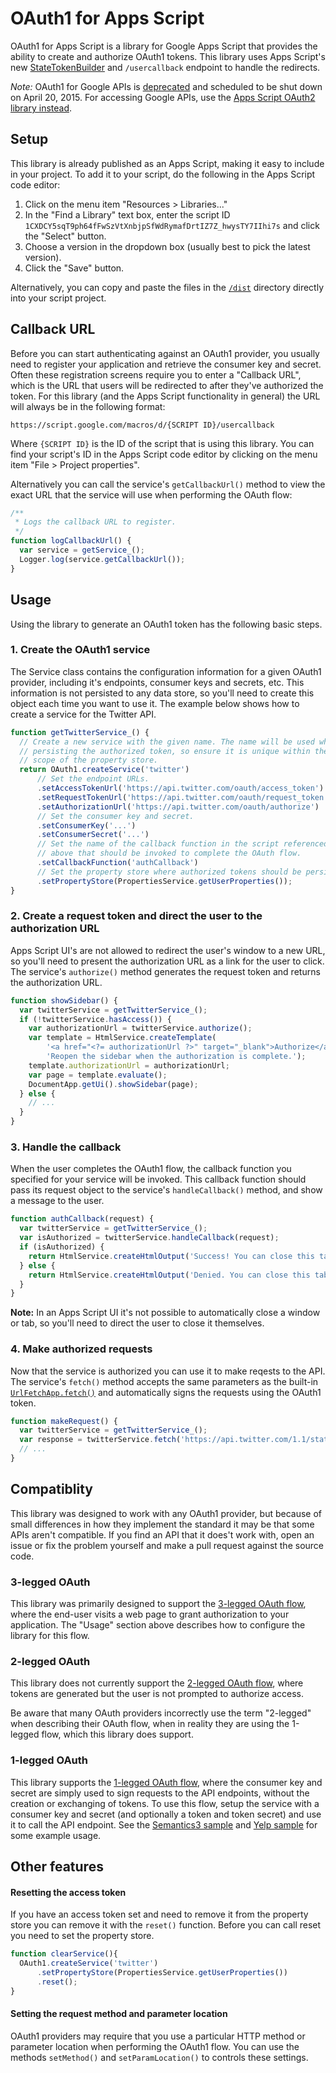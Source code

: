 # OAuth1 for Apps Script

OAuth1 for Apps Script is a library for Google Apps Script that provides the
ability to create and authorize OAuth1 tokens. This library uses Apps Script's
new [StateTokenBuilder](https://developers.google.com/apps-script/reference/script/state-token-builder)
and `/usercallback` endpoint to handle the redirects.

*Note:* OAuth1 for Google APIs is
[deprecated](https://developers.google.com/accounts/docs/OAuth) and scheduled
to be shut down on April 20, 2015. For accessing Google APIs, use the
[Apps Script OAuth2 library instead](https://github.com/googlesamples/apps-script-oauth2).

## Setup

This library is already published as an Apps Script, making it easy to include
in your project. To add it to your script, do the following in the Apps Script
code editor:

1. Click on the menu item "Resources > Libraries..."
2. In the "Find a Library" text box, enter the script ID
   `1CXDCY5sqT9ph64fFwSzVtXnbjpSfWdRymafDrtIZ7Z_hwysTY7IIhi7s` and click the
   "Select" button.
3. Choose a version in the dropdown box (usually best to pick the latest
   version).
4. Click the "Save" button.

Alternatively, you can copy and paste the files in the [`/dist`](dist) directory
directly into your script project.


## Callback URL

Before you can start authenticating against an OAuth1 provider, you usually need
to register your application and retrieve the consumer key and secret. Often
these registration screens require you to enter a "Callback URL", which is the
URL that users will be redirected to after they've authorized the token. For
this library (and the Apps Script functionality in general) the URL will always
be in the following format:

    https://script.google.com/macros/d/{SCRIPT ID}/usercallback

Where `{SCRIPT ID}` is the ID of the script that is using this library. You
can find your script's ID in the Apps Script code editor by clicking on the menu
item "File > Project properties".

Alternatively you can call the service's `getCallbackUrl()` method to view the
exact URL that the service will use when performing the OAuth flow:

```js
/**
 * Logs the callback URL to register.
 */
function logCallbackUrl() {
  var service = getService_();
  Logger.log(service.getCallbackUrl());
}
```

## Usage

Using the library to generate an OAuth1 token has the following basic steps.

### 1. Create the OAuth1 service

The Service class contains the configuration information for a given
OAuth1 provider, including it's endpoints, consumer keys and secrets, etc. This
information is not persisted to any data store, so you'll need to create this
object each time you want to use it. The example below shows how to create a
service for the Twitter API.

```js
function getTwitterService_() {
  // Create a new service with the given name. The name will be used when
  // persisting the authorized token, so ensure it is unique within the
  // scope of the property store.
  return OAuth1.createService('twitter')
      // Set the endpoint URLs.
      .setAccessTokenUrl('https://api.twitter.com/oauth/access_token')
      .setRequestTokenUrl('https://api.twitter.com/oauth/request_token')
      .setAuthorizationUrl('https://api.twitter.com/oauth/authorize')
      // Set the consumer key and secret.
      .setConsumerKey('...')
      .setConsumerSecret('...')
      // Set the name of the callback function in the script referenced
      // above that should be invoked to complete the OAuth flow.
      .setCallbackFunction('authCallback')
      // Set the property store where authorized tokens should be persisted.
      .setPropertyStore(PropertiesService.getUserProperties());
}
```

### 2. Create a request token and direct the user to the authorization URL

Apps Script UI's are not allowed to redirect the user's window to a new URL, so
you'll need to present the authorization URL as a link for the user to click.
The service's `authorize()` method generates the request token and returns the
authorization URL.

```js
function showSidebar() {
  var twitterService = getTwitterService_();
  if (!twitterService.hasAccess()) {
    var authorizationUrl = twitterService.authorize();
    var template = HtmlService.createTemplate(
        '<a href="<?= authorizationUrl ?>" target="_blank">Authorize</a>. ' +
        'Reopen the sidebar when the authorization is complete.');
    template.authorizationUrl = authorizationUrl;
    var page = template.evaluate();
    DocumentApp.getUi().showSidebar(page);
  } else {
    // ...
  }
}
```

### 3. Handle the callback

When the user completes the OAuth1 flow, the callback function you specified
for your service will be invoked. This callback function should pass its
request object to the service's `handleCallback()` method, and show a message
to the user.

```js
function authCallback(request) {
  var twitterService = getTwitterService_();
  var isAuthorized = twitterService.handleCallback(request);
  if (isAuthorized) {
    return HtmlService.createHtmlOutput('Success! You can close this tab.');
  } else {
    return HtmlService.createHtmlOutput('Denied. You can close this tab');
  }
}
```

**Note:** In an Apps Script UI it's not possible to automatically close a window
or tab, so you'll need to direct the user to close it themselves.

### 4. Make authorized requests

Now that the service is authorized you can use it to make reqests to the API.
The service's `fetch()` method accepts the same parameters as the built-in
[`UrlFetchApp.fetch()`](https://developers.google.com/apps-script/reference/url-fetch/url-fetch-app#fetch(String,Object))
and automatically signs the requests using the OAuth1 token.

```js
function makeRequest() {
  var twitterService = getTwitterService_();
  var response = twitterService.fetch('https://api.twitter.com/1.1/statuses/user_timeline.json');
  // ...
}
```

## Compatiblity

This library was designed to work with any OAuth1 provider, but because of small
differences in how they implement the standard it may be that some APIs
aren't compatible. If you find an API that it does't work with, open an issue or
fix the problem yourself and make a pull request against the source code.

### 3-legged OAuth

This library was primarily designed to support the
[3-legged OAuth flow](http://oauthbible.com/#oauth-10a-three-legged), where
the end-user visits a web page to grant authorization to your application. The
"Usage" section above describes how to configure the library for this flow.

### 2-legged OAuth

This library does not currently support the
[2-legged OAuth flow](http://oauthbible.com/#oauth-10a-two-legged), where
tokens are generated but the user is not prompted to authorize access.

Be aware that many OAuth providers incorrectly use the term "2-legged" when
describing their OAuth flow, when in reality they are using the 1-legged flow,
which this library does support.

### 1-legged OAuth

This library supports the
[1-legged OAuth flow](http://oauthbible.com/#oauth-10a-one-legged), where the
consumer key and secret are simply used to sign requests to the API endpoints,
without the creation or exchanging of tokens. To use this flow, setup the
service with a consumer key and secret (and optionally a token and token secret)
and use it to call the API endpoint. See the
[Semantics3 sample](samples/Semantics3.gs) and [Yelp sample](samples/Yelp.gs)
for some example usage.

## Other features

#### Resetting the access token

If you have an access token set and need to remove it from the property store
you can remove it with the `reset()` function. Before you can call reset you
need to set the property store.

```js
function clearService(){
  OAuth1.createService('twitter')
      .setPropertyStore(PropertiesService.getUserProperties())
      .reset();
}
```

#### Setting the request method and parameter location

OAuth1 providers may require that you use a particular HTTP method or parameter
location when performing the OAuth1 flow. You can use the methods `setMethod()`
and `setParamLocation()` to controls these settings.
